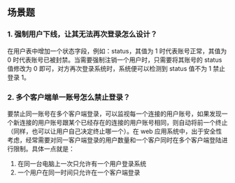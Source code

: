 ## 场景题

### 1. 强制用户下线，让其无法再次登录怎么设计？

在用户表中增加一个状态字段，例如：status，其值为 1 时代表账号正常，其值为 0 时代表账号已被封禁。当需要强制注销一个用户时，只需要将其账号的
status 值修改为 0 即可，对方再次登录系统时，系统便可以检测到 status 值不为 1 禁止登录 1。

### 2. 多个客户端单一账号怎么禁止登录？

要禁止同一账号在多个客户端登录，可以监视每一个连接的用户账号，如果发现一个新连接的用户账号跟某个已经存在的连接的用户账号相同，则自动将前一个终止（同样，也可以让用户自己决定终止哪一个）。在 web 应用系统中，出于安全性考虑，经常需要对同一客户端登录的用户数量和一个客户同时在多个客户端登陆进行限制。具体一点就是：

1. 在同一台电脑上一次只允许有一个用户登录系统
2. 一个用户在同一时间只允许在一个客户端登录
